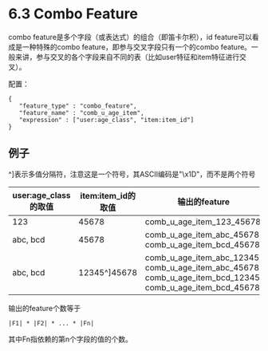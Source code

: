 # 6.3 Combo Feature

combo feature是多个字段（或表达式）的组合（即笛卡尔积），id feature可以看成是一种特殊的combo feature，即参与交叉字段只有一个的combo feature。一般来讲，参与交叉的各个字段来自不同的表（比如user特征和item特征进行交叉）。

配置：

```
{
   "feature_type" : "combo_feature",
   "feature_name" : "comb_u_age_item",
   "expression" : ["user:age_class", "item:item_id"]
}
```

 

## 例子 

^]表示多值分隔符，注意这是一个符号，其ASCII编码是"\x1D"，而不是两个符号

| user:age_class的取值 | item:item_id的取值 | 输出的feature                                                |
| -------------------- | ------------------ | ------------------------------------------------------------ |
| 123                  | 45678              | comb_u_age_item_123_45678                                    |
| abc, bcd             | 45678              | comb_u_age_item_abc_45678, comb_u_age_item_bcd_45678         |
| abc, bcd             | 12345^]45678       | comb_u_age_item_abc_12345, comb_u_age_item_abc_45678, comb_u_age_item_bcd_12345, comb_u_age_item_bcd_45678 |

输出的feature个数等于

```
|F1| * |F2| * ... * |Fn|
```

其中Fn指依赖的第n个字段的值的个数。